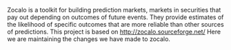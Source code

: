 Zocalo is a toolkit for building prediction markets, markets in securities that pay out depending on outcomes of future events. They provide estimates of the likelihood of specific outcomes that are more reliable than other sources of predictions.
This project is based on http://zocalo.sourceforge.net/
Here we are maintaining the changes we have made to zocalo.
